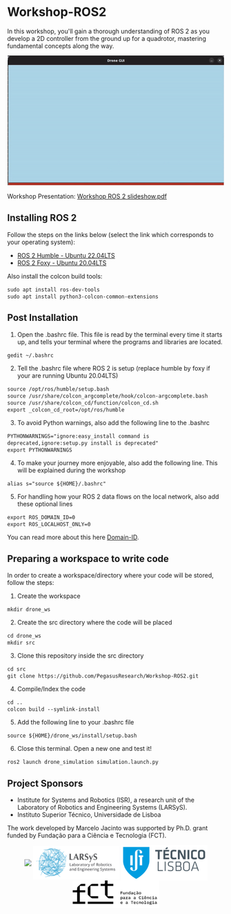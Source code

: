 # Workshop-ROS2
In this workshop, you'll gain a thorough understanding of ROS 2 as you develop a 2D controller from the ground up for a quadrotor, mastering fundamental concepts along the way.
<p align = "center">
<a target="_blank"><img src="docs/readme_animation.gif" alt="Workshop Animation GIF" height="300"/></a
</p>

Workshop Presentation: [Workshop ROS 2 slideshow.pdf](<./Workshop ROS 2 slideshow.pdf>)

## Installing ROS 2

Follow the steps on the links below (select the link which corresponds to your operating system):
- [ROS 2 Humble - Ubuntu 22.04LTS](https://docs.ros.org/en/humble/Installation/Ubuntu-Install-Debians.html)
- [ROS 2 Foxy - Ubuntu 20.04LTS](https://docs.ros.org/en/foxy/Installation/Ubuntu-Install-Debians.html)

Also install the colcon build tools:
```
sudo apt install ros-dev-tools
sudo apt install python3-colcon-common-extensions
```

## Post Installation

1) Open the .bashrc file. This file is read by the terminal every time it starts up, and tells your terminal where the programs and libraries are located.
```
gedit ~/.bashrc
```

2) Tell the .bashrc file where ROS 2 is setup (replace humble by foxy if your are running Ubuntu 20.04LTS)
```
source /opt/ros/humble/setup.bash
source /usr/share/colcon_argcomplete/hook/colcon-argcomplete.bash
source /usr/share/colcon_cd/function/colcon_cd.sh
export _colcon_cd_root=/opt/ros/humble
```

3) To avoid Python warnings, also add the following line to the .bashrc
```
PYTHONWARNINGS="ignore:easy_install command is deprecated,ignore:setup.py install is deprecated"
export PYTHONWARNINGS
```

4) To make your journey more enjoyable, also add the following line. This will be explained during the workshop
```
alias s="source ${HOME}/.bashrc"
```

5) For handling how your ROS 2 data flows on the local network, also add these optional lines
```
export ROS_DOMAIN_ID=0
export ROS_LOCALHOST_ONLY=0
```
You can read more about this here [Domain-ID](https://docs.ros.org/en/humble/Concepts/About-Domain-ID.html).

## Preparing a workspace to write code

In order to create a workspace/directory where your code will be stored, follow the steps:

1) Create the workspace
```
mkdir drone_ws
```

2) Create the src directory where the code will be placed
```
cd drone_ws
mkdir src
```
3) Clone this repository inside the src directory
```
cd src
git clone https://github.com/PegasusResearch/Workshop-ROS2.git
```
4) Compile/Index the code
```
cd ..
colcon build --symlink-install
```

5) Add the following line to your .bashrc file
```
source ${HOME}/drone_ws/install/setup.bash
```

6) Close this terminal. Open a new one and test it!
```
ros2 launch drone_simulation simulation.launch.py
```

## Project Sponsors
- Institute for Systems and Robotics (ISR), a research unit of the Laboratory of Robotics and Engineering Systems (LARSyS).
- Instituto Superior Técnico, Universidade de Lisboa

The work developed by Marcelo Jacinto was supported by Ph.D. grant funded by Fundação para a Ciência e Tecnologia (FCT).

<p float="left" align="center">
  <img src="docs/logo_isr.png" width="200" align="center"/> 
  <img src="docs/larsys_logo.png" width="200" align="center"/> 
  <img src="docs/ist_logo.png" width="200" align="center"/> 
  <img src="docs/logo_fct.png" width="200" align="center"/> 
</p>
